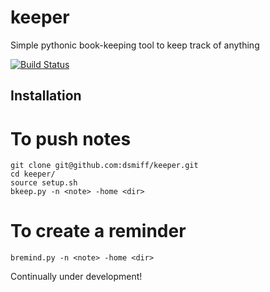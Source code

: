 # keeper

Simple pythonic book-keeping tool to keep track of anything

[![Build Status](https://travis-ci.org/joni2back/angular-filemanager.svg?branch=master)](https://travis-ci.org/joni2back/angular-filemanager)

## Installation
# To push notes

    git clone git@github.com:dsmiff/keeper.git
    cd keeper/
    source setup.sh
    bkeep.py -n <note> -home <dir>
   
# To create a reminder
    bremind.py -n <note> -home <dir>

Continually under development!

